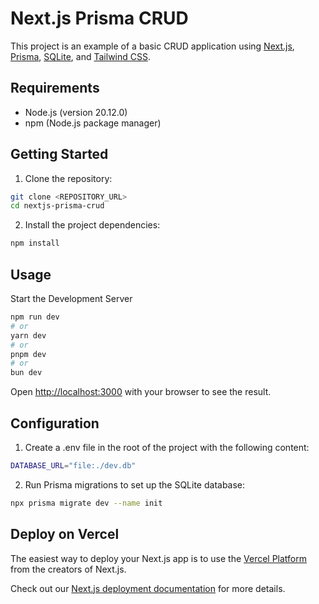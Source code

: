 # Next.js Prisma CRUD
This project is an example of a basic CRUD application using [Next.js](https://nextjs.org/), [Prisma](https://www.prisma.io/), [SQLite](https://www.sqlite.org/), and [Tailwind CSS](https://tailwindcss.com/).

## Requirements
- Node.js (version 20.12.0)
- npm (Node.js package manager)

## Getting Started
1. Clone the repository:
```sh
git clone <REPOSITORY_URL>
cd nextjs-prisma-crud
```

2. Install the project dependencies:

```bash
npm install
```

## Usage
Start the Development Server
```bash
npm run dev
# or
yarn dev
# or
pnpm dev
# or
bun dev
```

Open [http://localhost:3000](http://localhost:3000) with your browser to see the result.

## Configuration
1. Create a .env file in the root of the project with the following content:
```bash
DATABASE_URL="file:./dev.db"
```

2. Run Prisma migrations to set up the SQLite database:
```bash
npx prisma migrate dev --name init
```

## Deploy on Vercel

The easiest way to deploy your Next.js app is to use the [Vercel Platform](https://vercel.com/new?utm_medium=default-template&filter=next.js&utm_source=create-next-app&utm_campaign=create-next-app-readme) from the creators of Next.js.

Check out our [Next.js deployment documentation](https://nextjs.org/docs/deployment) for more details.
